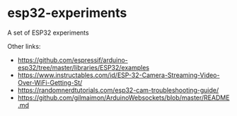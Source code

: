 # esp32-experiments

A set of ESP32 experiments

Other links:

- https://github.com/espressif/arduino-esp32/tree/master/libraries/ESP32/examples
- https://www.instructables.com/id/ESP-32-Camera-Streaming-Video-Over-WiFi-Getting-St/
- https://randomnerdtutorials.com/esp32-cam-troubleshooting-guide/
- https://github.com/gilmaimon/ArduinoWebsockets/blob/master/README.md
